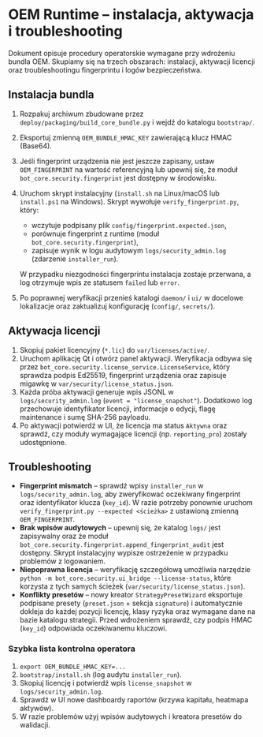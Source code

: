 # OEM Runtime – instalacja, aktywacja i troubleshooting

Dokument opisuje procedury operatorskie wymagane przy wdrożeniu bundla OEM.
Skupiamy się na trzech obszarach: instalacji, aktywacji licencji oraz
troubleshootingu fingerprintu i logów bezpieczeństwa.

## Instalacja bundla

1. Rozpakuj archiwum zbudowane przez `deploy/packaging/build_core_bundle.py` i
   wejdź do katalogu `bootstrap/`.
2. Eksportuj zmienną `OEM_BUNDLE_HMAC_KEY` zawierającą klucz HMAC (Base64).
3. Jeśli fingerprint urządzenia nie jest jeszcze zapisany, ustaw `OEM_FINGERPRINT`
   na wartość referencyjną lub upewnij się, że moduł
   `bot_core.security.fingerprint` jest dostępny w środowisku.
4. Uruchom skrypt instalacyjny (`install.sh` na Linux/macOS lub `install.ps1`
   na Windows). Skrypt wywołuje `verify_fingerprint.py`, który:

   * wczytuje podpisany plik `config/fingerprint.expected.json`,
   * porównuje fingerprint z runtime (moduł `bot_core.security.fingerprint`),
   * zapisuje wynik w logu audytowym `logs/security_admin.log` (zdarzenie
     `installer_run`).

   W przypadku niezgodności fingerprintu instalacja zostaje przerwana, a log
   otrzymuje wpis ze statusem `failed` lub `error`.

5. Po poprawnej weryfikacji przenieś katalogi `daemon/` i `ui/` w docelowe
   lokalizacje oraz zaktualizuj konfigurację (`config/`, `secrets/`).

## Aktywacja licencji

1. Skopiuj pakiet licencyjny (`*.lic`) do `var/licenses/active/`.
2. Uruchom aplikację Qt i otwórz panel aktywacji. Weryfikacja odbywa się przez
   `bot_core.security.license_service.LicenseService`, który sprawdza podpis
   Ed25519, fingerprint urządzenia oraz zapisuje migawkę w
   `var/security/license_status.json`.
3. Każda próba aktywacji generuje wpis JSONL w `logs/security_admin.log`
   (`event = "license_snapshot"`). Dodatkowo log przechowuje identyfikator
   licencji, informacje o edycji, flagę maintenance i sumę SHA-256 payloadu.
4. Po aktywacji potwierdź w UI, że licencja ma status `Aktywna` oraz sprawdź,
   czy moduły wymagające licencji (np. `reporting_pro`) zostały udostępnione.

## Troubleshooting

* **Fingerprint mismatch** – sprawdź wpisy `installer_run` w
  `logs/security_admin.log`, aby zweryfikować oczekiwany fingerprint oraz
  identyfikator klucza (`key_id`). W razie potrzeby ponownie uruchom
  `verify_fingerprint.py --expected <ścieżka>` z ustawioną zmienną
  `OEM_FINGERPRINT`.
* **Brak wpisów audytowych** – upewnij się, że katalog `logs/` jest zapisywalny
  oraz że moduł `bot_core.security.fingerprint.append_fingerprint_audit` jest
  dostępny. Skrypt instalacyjny wypisze ostrzeżenie w przypadku problemów z
  logowaniem.
* **Niepoprawna licencja** – weryfikację szczegółową umożliwia narzędzie
  `python -m bot_core.security.ui_bridge --license-status`, które korzysta z
  tych samych ścieżek (`var/security/license_status.json`).
* **Konflikty presetów** – nowy kreator `StrategyPresetWizard` eksportuje
  podpisane presety (`preset.json` + sekcja `signature`) i automatycznie
  dokleja do każdej pozycji licencję, klasy ryzyka oraz wymagane dane na bazie
  katalogu strategii. Przed wdrożeniem sprawdź, czy podpis HMAC (`key_id`)
  odpowiada oczekiwanemu kluczowi.

### Szybka lista kontrolna operatora

1. `export OEM_BUNDLE_HMAC_KEY=...`
2. `bootstrap/install.sh` (log audytu `installer_run`).
3. Skopiuj licencję i potwierdź wpis `license_snapshot` w `logs/security_admin.log`.
4. Sprawdź w UI nowe dashboardy raportów (krzywa kapitału, heatmapa aktywów).
5. W razie problemów użyj wpisów audytowych i kreatora presetów do walidacji.
